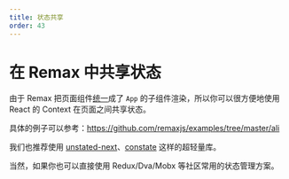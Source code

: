 ```yaml
---
title: 状态共享
order: 43
---
```


# 在 Remax 中共享状态

由于 Remax 把页面组件[统一](/guide/framework)成了 `App` 的子组件渲染，所以你可以很方便地使用 React 的 Context 在页面之间共享状态。

具体的例子可以参考：https://github.com/remaxjs/examples/tree/master/ali

我们也推荐使用 [unstated-next](https://github.com/jamiebuilds/unstated-next)、[constate](https://github.com/diegohaz/constate) 这样的超轻量库。

当然，如果你也可以直接使用 Redux/Dva/Mobx 等社区常用的状态管理方案。
